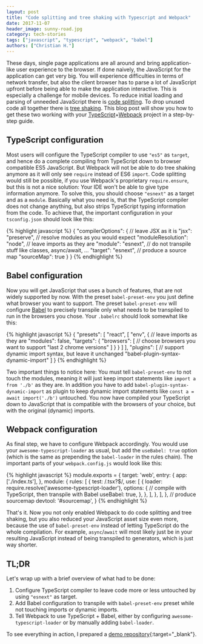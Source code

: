 ```yaml
---
layout: post
title: "Code splitting and tree shaking with Typescript and Webpack"
date: 2017-11-07
header_image: sunny-road.jpg
category: tech-stories
tags: ["javascript", "typescript", "webpack", "babel"]
authors: ["Christian H."]
---
```


These days, single page applications are all around and bring application-like user experience to the browser.
If done naively, the JavaScript for the application can get very big.
You will experience difficulties in terms of network transfer, but also the client browser has to parse a lot of JavaScript upfront before being able to make the application interactive.
This is especially a challenge for mobile devices.
To reduce initial loading and parsing of unneeded JavaScript there is [code splitting][code-splitting].
To drop unused code all together there is [tree shaking][tree-shaking].
This blog post will show you how to get these two working with your [TypeScript][typescript]+[Webpack][webpack] project in a step-by-step guide.

## TypeScript configuration

Most users will configure the TypeScript compiler to use `"es5"` as `target`, and hence do a complete compiling from TypeScript down to browser compatible ES5 JavaScript.
But Webpack will not be able to do tree shaking anymore as it will only see `require` instead of ES6 `import`.
Code splitting would still be possible, if you use Webpack's proprietary `require.ensure`, but this is not a nice solution: Your IDE won't be able to give type information anymore.
To solve this, you should choose `"esnext"` as a target and as a `module`.
Basically what you need is, that the TypeScript compiler does not change anything, but also strips TypeScript typing information from the code.
To achieve that, the important configuration in your `tsconfig.json` should look like this:

{% highlight javascript %}
{
  "compilerOptions": {
    // leave JSX as it is
    "jsx": "preserve",
    // resolve modules as you would expect
    "moduleResolution": "node",
    // leave imports as they are
    "module": "esnext",
    // do not transpile stuff like classes, async/await, ...
    "target": "esnext",
    // produce a source map
    "sourceMap": true
  }
}
{% endhighlight %}

## Babel configuration

Now you will get JavaScript that uses a bunch of features, that are not widely supported by now.
With the preset `babel-preset-env` you just define what browser you want to support. The preset `babel-preset-env` will configure [Babel][babel] to precisely transpile only what needs to be transpiled to run in the browsers you chose. Your `.babelrc` should look somewhat like this:

{% highlight javascript %}
{
  "presets": [
    "react",
    [
      "env",
      {
        // leave imports as they are
        "modules": false,
        "targets": {
          "browsers": [
            // choose browsers you want to support
            "last 2 chrome versions"
          ]
        }
      }
    ]
  ],
  "plugins": [
    // support dynamic import syntax, but leave it unchanged
    "babel-plugin-syntax-dynamic-import"
  ]
}
{% endhighlight %}

Two important things to notice here: You must tell `babel-preset-env` to not touch the modules, meaning it will just keep import statements like `import a from './b'` as they are.
In addition you have to add `babel-plugin-syntax-dynamic-import` as plugin to keep dynamic import statements like `const a = await import('./b')` untouched.
You now have compiled your TypeScript down to JavaScript that is compatible with the browsers of your choice, but with the original (dynamic) imports.

## Webpack configuration

As final step, we have to configure Webpack accordingly.
You would use your `awesome-typescript-loader` as usual, but add the `useBabel: true` option (which is the same as prepending the `babel-loader` in the rules chain).
The important parts of your `webpack.config.js` would look like this:

{% highlight javascript %}
module.exports = {
  target: 'web',
  entry: {
    app: ['./index.ts'],
  },
  module: {
    rules: [
      {
        test: /\.tsx?$/,
        use: [
          {
            loader: require.resolve('awesome-typescript-loader'),
            options: {
              // compile with TypeScript, then transpile with Babel
              useBabel: true,
            },
          },
        ],
      },
    ],
  },
  // produce sourcemap
  devtool: '#sourcemap',
}
{% endhighlight %}

That's it.
Now you not only enabled Webpack to do code splitting and tree shaking, but you also reduced your JavaScript asset size even more, because the use of `babel-preset-env` instead of letting TypeScript do the whole compilation.
For example, `async`/`await` will most likely just be in your resulting JavaScript instead of being transpiled to generators, which is just way shorter.

## TL;DR

Let's wrap up with a brief overview of what had to be done:

1. Configure TypeScript compiler to leave code more or less untouched by using `"esnext"` as target.
2. Add Babel configuration to transpile with `babel-preset-env` preset while not touching imports or dynamic imports.
3. Tell Webpack to use TypeScript + Babel, either by configuring `awesome-typescript-loader` or by manually adding `babel-loader`.

To see everything in action, I prepared a [demo repository](https://github.com/ePages-de/typescript-babel-webpack-treeshaking-codesplitting-demo){:target="_blank"}.

[code-splitting]: https://webpack.js.org/guides/code-splitting/
[tree-shaking]: https://webpack.js.org/guides/tree-shaking/
[webpack]: https://webpack.js.org/
[typescript]: https://www.typescriptlang.org/
[babel]: https://babeljs.io/
